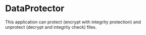 # DataProtector
This application can protect (encrypt with integrity protection) and unprotect (decrypt and integrity check) files.
